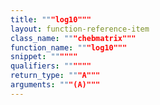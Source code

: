```yaml
---
title: """log10"""
layout: function-reference-item
class_name: """chebmatrix"""
function_name: """log10"""
snippet: """"""
qualifiers: """"""
return_type: """A"""
arguments: """(A)"""
---
```


